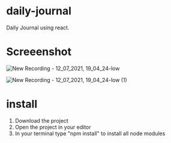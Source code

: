 # daily-journal
Daily Journal using react.

# Screeenshot

![New Recording - 12_07_2021, 19_04_24-low](https://user-images.githubusercontent.com/82145186/125553085-409a764c-7a6b-4d3a-9b15-fdc2157edb33.gif)

![New Recording - 12_07_2021, 19_04_24-low (1)](https://user-images.githubusercontent.com/82145186/125553113-c24ea7fe-5ee4-4179-8065-e9be5a385fdd.gif)

# install

1. Download the project
2. Open the project in your editor
3. In your terminal type "npm install" to install all node modules
